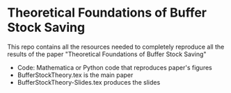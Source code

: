 # Theoretical Foundations of Buffer Stock Saving

This repo contains all the resources needed to completely reproduce all the results of the paper "Theoretical Foundations of Buffer Stock Saving"

* Code: Mathematica or Python code that reproduces paper's figures
* BufferStockTheory.tex is the main paper
* BufferStockTheory-Slides.tex produces the slides

